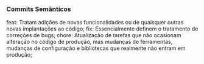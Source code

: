 ### Commits Semânticos

feat: Tratam adições de novas funcionalidades ou de quaisquer outras novas implantações ao código;
fix: Essencialmente definem o tratamento de correções de bugs;
chore: Atualização de tarefas que não ocasionam alteração no código de produção, mas mudanças de ferramentas, mudanças de configuração e bibliotecas que realmente não entram em produção;
